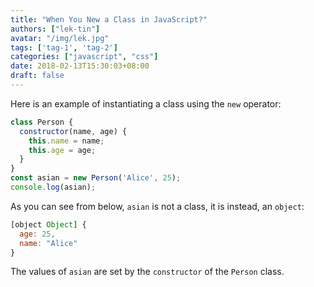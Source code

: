 ```yaml
---
title: "When You New a Class in JavaScript?"
authors: ["lek-tin"]
avatar: "/img/lek.jpg"
tags: ['tag-1', 'tag-2']
categories: ["javascript", "css"]
date: 2018-02-13T15:30:03+08:00
draft: false
---
```


Here is an example of instantiating a class using the `new` operator:
```javascript
class Person {
  constructor(name, age) {
    this.name = name;
    this.age = age;
  }
}
const asian = new Person('Alice', 25);
console.log(asian);
```
As you can see from below, `asian` is not a class, it is instead, an `object`:
```javascript
[object Object] {
  age: 25,
  name: "Alice"
}
```
The values of `asian` are set by the `constructor` of the `Person` class.

